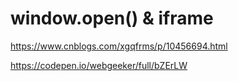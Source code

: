 # window.open() & iframe


https://www.cnblogs.com/xgqfrms/p/10456694.html


https://codepen.io/webgeeker/full/bZErLW
